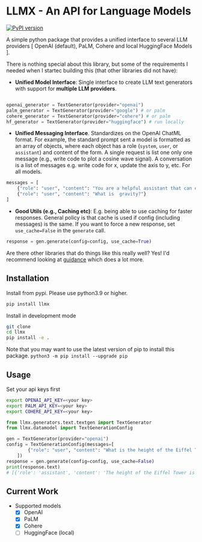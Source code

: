 # LLMX - An API for Language Models

[![PyPI version](https://badge.fury.io/py/llmx.svg)](https://badge.fury.io/py/llmx)

A simple python package that provides a unified interface to several LLM providers [ OpenAI (default), PaLM, Cohere and local HuggingFace Models ].

There is nothing special about this library, but some of the requirements I needed when I startec building this (that other libraries did not have):

- **Unified Model Interface**: Single interface to create LLM text generators with support for **multiple LLM providers**.

```python

openai_generator = TextGenerator(provider="openai")
palm_generator = TextGenerator(provider="google") # or palm
cohere_generator = TextGenerator(provider="cohere") # or palm
hf_generator = TextGenerator(provider="huggingface") # run locally
```

- **Unified Messaging Interface**. Standardizes on the OpenAI ChatML format. For example, the standard prompt sent a model is formatted as an array of objects, where each object has a role (`system`, `user`, or `assistant`) and content of the form. A single request is list one only one message (e.g., write code to plot a cosine wave signal). A conversation is a list of messages e.g. write code for x, update the axis to y, etc. For all models.

```python
messages = [
    {"role": "user", "content": "You are a helpful assistant that can explain concepts clearly to a 6 year old child."},
    {"role": "user", "content": "What is  gravity?"}
]
```

- **Good Utils (e.g., Caching etc)**: E.g. being able to use caching for faster responses. General policy is that cache is used if config (including messages) is the same. If you want to force a new response, set `use_cache=False` in the `generate` call.

```python
response = gen.generate(config=config, use_cache=True)
```

Are there other libraries that do things like this really well? Yes! I'd recommend looking at [guidance](https://github.com/microsoft/guidance) which does a lot more.

## Installation

Install from pypi. Please use python3.9 or higher.

```bash
pip install llmx
```

Install in development mode

```bash
git clone
cd llmx
pip install -e .
```

Note that you may want to use the latest version of pip to install this package.
`python3 -m pip install --upgrade pip`

## Usage

Set your api keys first

```bash
export OPENAI_API_KEY=<your key>
export PALM_API_KEY=<your key>
export COHERE_API_KEY=<your key>
```

```python
from llmx.generators.text.textgen import TextGenerator
from llmx.datamodel import TextGenerationConfig

gen = TextGenerator(provider="openai")
config = TextGenerationConfig(messages=[
        {"role": "user", "content": "What is the height of the Eiffel Tower?"},
    ])
response = gen.generate(config=config, use_cache=False)
print(response.text)
# [{'role': 'assistant', 'content': 'The height of the Eiffel Tower is 324 meters (1,063 feet).'}]
```

## Current Work

- Supported models
  - [x] OpenAI
  - [x] PaLM
  - [x] Cohere
  - [ ] HuggingFace (local)
